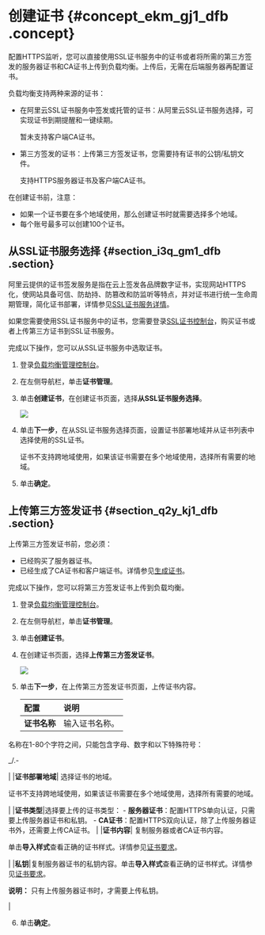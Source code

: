 # 创建证书 {#concept_ekm_gj1_dfb .concept}

配置HTTPS监听，您可以直接使用SSL证书服务中的证书或者将所需的第三方签发的服务器证书和CA证书上传到负载均衡。上传后，无需在后端服务器再配置证书。

负载均衡支持两种来源的证书：

-   在阿里云SSL证书服务中签发或托管的证书：从阿里云SSL证书服务选择，可实现证书到期提醒和一键续期。

    暂未支持客户端CA证书。

-   第三方签发的证书：上传第三方签发证书，您需要持有证书的公钥/私钥文件。

    支持HTTPS服务器证书及客户端CA证书。


在创建证书前，注意：

-   如果一个证书要在多个地域使用，那么创建证书时就需要选择多个地域。
-   每个账号最多可以创建100个证书。

## 从SSL证书服务选择 {#section_i3q_gm1_dfb .section}

阿里云提供的证书签发服务是指在云上签发各品牌数字证书，实现网站HTTPS化，使网站具备可信、防劫持、防篡改和防监听等特点，并对证书进行统一生命周期管理，简化证书部署，详情参见[SSL证书服务详情](https://www.aliyun.com/product/cas?spm=5176.8142029.security.5.3dbd6d3ezWmWrn)。

如果您需要使用SSL证书服务中的证书，您需要登录[SSL证书控制台](https://yundun.console.aliyun.com/?spm=5176.2020520001.106.d20cas.3c474bd31n23aP&p=cas#/cas/home)，购买证书或者上传第三方证书到SSL证书服务。

完成以下操作，您可以从SSL证书服务中选取证书。

1.  登录[负载均衡管理控制台](https://slb.console.aliyun.com)。
2.  在左侧导航栏，单击**证书管理**。
3.  单击**创建证书**，在创建证书页面，选择**从SSL证书服务选择**。

    ![](http://static-aliyun-doc.oss-cn-hangzhou.aliyuncs.com/assets/img/21331/155806022111881_zh-CN.png)

4.  单击**下一步**，在从SSL证书服务选择页面，设置证书部署地域并从证书列表中选择使用的SSL证书。

    证书不支持跨地域使用，如果该证书需要在多个地域使用，选择所有需要的地域。

5.  单击**确定**。

## 上传第三方签发证书 {#section_q2y_kj1_dfb .section}

上传第三方签发证书前，您必须：

-   已经购买了服务器证书。
-   已经生成了CA证书和客户端证书。详情参见[生成证书](intl.zh-CN/用户指南/证书管理/生成CA证书.md#)。

完成以下操作，您可以将第三方签发证书上传到负载均衡。

1.  登录[负载均衡管理控制台](https://slb.console.aliyun.com)。
2.  在左侧导航栏，单击**证书管理**。
3.  单击**创建证书**。
4.  在创建证书页面，选择**上传第三方签发证书**。

    ![](http://static-aliyun-doc.oss-cn-hangzhou.aliyuncs.com/assets/img/21331/155806022111880_zh-CN.png)

5.  单击**下一步**，在上传第三方签发证书页面，上传证书内容。

    |配置|说明|
    |:-|:-|
    |**证书名称**| 输入证书名称。

 名称在1-80个字符之间，只能包含字母、数字和以下特殊符号：

 \_/.-

 |
    |**证书部署地域**| 选择证书的地域。

 证书不支持跨地域使用，如果该证书需要在多个地域使用，选择所有需要的地域。

 |
    |**证书类型**|选择要上传的证书类型：    -   **服务器证书**：配置HTTPS单向认证，只需要上传服务器证书和私钥。
    -   **CA证书**：配置HTTPS双向认证，除了上传服务器证书外，还需要上传CA证书。
|
    |**证书内容**| 复制服务器或者CA证书内容。

 单击**导入样式**查看正确的证书样式。详情参见[证书要求](intl.zh-CN/用户指南/证书管理/证书要求.md#)。

 |
    |**私钥**|复制服务器证书的私钥内容。单击**导入样式**查看正确的证书样式。详情参见[证书要求](intl.zh-CN/用户指南/证书管理/证书要求.md#)。

**说明：** 只有上传服务器证书时，才需要上传私钥。

|

6.  单击**确定**。

